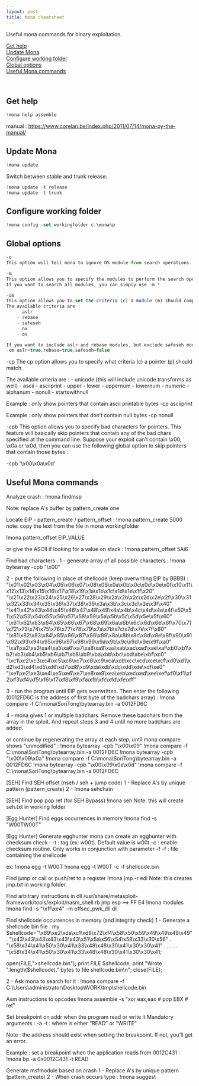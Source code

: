 ```yaml
---
layout: post
title: Mona cheatsheet
---
```


Useful mona commands for binary exploitation. 

<a href="#get-help">Get help</a><br/>
<a href="#update-mona">Update Mona</a><br/>
<a href="#configure-working-folder">Configure working folder</a><br/>
<a href="#global-options">Global options</a><br/>
<a href="#useful-mona-commands">Useful Mona commands</a><br/>

<br/>

## Get help ##
```javascript
!mona help assemble
```

manual : https://www.corelan.be/index.php/2011/07/14/mona-py-the-manual/


## Update Mona ##
```javascript
!mona update
```

Switch between stable and trunk release:
```javascript
!mona update -t release
!mona update -t trunk
```

## Configure working folder ##
```javascript
!mona config -set workingfolder c:\mona%p
```

## Global options ##
```javascript
-o
This option will tell mona to ignore OS module from search operations.
```
```javascript
-m
This option allows you to specify the modules to perform the search operation on (ex: -m "gtk*,*win*,shell32.dll")
If you want to search all modules, you can simply use -m *
```
```javascript
-cm
This option allows you to set the criteria (c) a module (m) should comply with to get included in search operations.
The available criteria are :
    - aslr
    - rebase
    - safeseh
    - nx
    - os

If you want to include aslr and rebase modules, but exclude safeseh modules, you can use :
-cm aslr=true,rebase=true,safeseh=false
```

-cp
The cp option allows you to specify what criteria (c) a pointer (p) should match.

The available criteria are :
    - unicode (this will include unicode transforms as well)
    - ascii
    - asciiprint
    - upper
    - lower
    - uppernum
    - lowernum
    - numeric
    - alphanum
    - nonull
    - startswithnull

Example : only show pointers that contain ascii printable bytes
-cp asciiprint

Example : only show pointers that don’t contain null bytes
-cp nonull

-cpb
This option allows you to specify bad characters for pointers. This feature will basically skip pointers that contain any of the bad chars specified at the command line.
Suppose your exploit can’t contain \x00, \x0a or \x0d, then you can use the following global option to skip pointers that contain those bytes :

-cpb '\x00\x0a\x0d'


## Useful Mona commands ##

Analyze crash :
!mona findmsp

Note: replace A's buffer by pattern_create one


Locate EIP - pattern_create / pattern_offset :
!mona pattern_create 5000
note: copy the text from the file in mona workingfolder

!mona pattern_offset EIP_VALUE

or give the ASCII if looking for a value on stack :
!mona pattern_offset 5Ai6


Find bad characters :
1 - generate array of all possible characters :
!mona bytearray -cpb "\x00"

2 - put the following in place of shellcode (keep overwriting EIP by BBBB) :
"\x01\x02\x03\x04\x05\x06\x07\x08\x09\x0a\x0b\x0c\x0d\x0e\x0f\x10\x11\x12\x13\x14\x15\x16\x17\x18\x19\x1a\x1b\x1c\x1d\x1e\x1f\x20"
"\x21\x22\x23\x24\x25\x26\x27\x28\x29\x2a\x2b\x2c\x2d\x2e\x2f\x30\x31\x32\x33\x34\x35\x36\x37\x38\x39\x3a\x3b\x3c\x3d\x3e\x3f\x40"
"\x41\x42\x43\x44\x45\x46\x47\x48\x49\x4a\x4b\x4c\x4d\x4e\x4f\x50\x51\x52\x53\x54\x55\x56\x57\x58\x59\x5a\x5b\x5c\x5d\x5e\x5f\x60"
"\x61\x62\x63\x64\x65\x66\x67\x68\x69\x6a\x6b\x6c\x6d\x6e\x6f\x70\x71\x72\x73\x74\x75\x76\x77\x78\x79\x7a\x7b\x7c\x7d\x7e\x7f\x80"
"\x81\x82\x83\x84\x85\x86\x87\x88\x89\x8a\x8b\x8c\x8d\x8e\x8f\x90\x91\x92\x93\x94\x95\x96\x97\x98\x99\x9a\x9b\x9c\x9d\x9e\x9f\xa0"
"\xa1\xa2\xa3\xa4\xa5\xa6\xa7\xa8\xa9\xaa\xab\xac\xad\xae\xaf\xb0\xb1\xb2\xb3\xb4\xb5\xb6\xb7\xb8\xb9\xba\xbb\xbc\xbd\xbe\xbf\xc0"
"\xc1\xc2\xc3\xc4\xc5\xc6\xc7\xc8\xc9\xca\xcb\xcc\xcd\xce\xcf\xd0\xd1\xd2\xd3\xd4\xd5\xd6\xd7\xd8\xd9\xda\xdb\xdc\xdd\xde\xdf\xe0"
"\xe1\xe2\xe3\xe4\xe5\xe6\xe7\xe8\xe9\xea\xeb\xec\xed\xee\xef\xf0\xf1\xf2\xf3\xf4\xf5\xf6\xf7\xf8\xf9\xfa\xfb\xfc\xfd\xfe\xff"

3 - run the program until EIP gets overwritten. Then enter the following (0012FD6C is the address of first byte of the badchars array) :
!mona compare -f C:\mona\SoriTong\bytearray.bin -a 0012FD6C

4 - mona gives 1 or multiple badchars. Remove these badchars from the array in the sploit. 
And repeat steps 3 and 4 until no more badchars are added.

or continue by regenerating the array at each step, until mona compare shows "unmodified" : 
!mona bytearray -cpb "\x00\x09"
!mona compare -f C:\mona\SoriTong\bytearray.bin -a 0012FD6C
!mona bytearray -cpb "\x00\x09\x0a"
!mona compare -f C:\mona\SoriTong\bytearray.bin -a 0012FD6C
!mona bytearray -cpb "\x00\x09\x0a\x0d"
!mona compare -f C:\mona\SoriTong\bytearray.bin -a 0012FD6C


[SEH] Find SEH offset (nseh / seh + jump code) 
1 - Replace A's by unique pattern (pattern_create)
2 - !mona sehchain


[SEH] Find pop pop ret (for SEH Bypass)
!mona seh
Note: this will create seh.txt in working folder


[Egg Hunter] Find eggs occurrences in memory
!mona find -s "W00TW00T"


[Egg Hunter] Generate egghunter
mona can create an egghunter with checksum check :
-t : tag (ex: w00t). Default value is w00t
-c : enable checksum routine. Only works in conjunction with parameter -f
-f : file containing the shellcode

ex:
﻿!mona egg -t W00T
!mona egg -t W00T -c -f shellcode.bin


Find jump or call or push/ret to a register
!mona jmp -r edi
Note: this creates jmp.txt in working folder.


Find arbitrary instructions in dll
/usr/share/metasploit-framework/tools/exploit/nasm_shell.rb
jmp esp ==> FF E4
!mona modules
!mona find -s "\xff\xe4" -m offsec_pwk_dll.dll


Find shellcode occurrences in memory (and integrity check)
1 - Generate a shellcode bin file :
my $shellcode="\x89\xe2\xda\xc1\xd9\x72\xf4\x58\x50\x59\x49\x49\x49\x49" .
"\x43\x43\x43\x43\x43\x43\x51\x5a\x56\x54\x58\x33\x30\x56" .
"\x58\x34\x41\x50\x30\x41\x33\x48\x48\x30\x41\x30\x30\x41" .
...
...
"\x58\x34\x41\x50\x30\x41\x33\x48\x48\x30\x41\x30\x30\x41;

open(FILE,">shellcode.bin");
print FILE $shellcode;
print "Wrote ".length($shellcode)." bytes to file shellcode.bin\n";
close(FILE);

2 - Ask mona to search for it : 
!mona  compare -f C:\Users\administrator\Desktop\WORK\tmp\shellcode.bin


Asm instructions to opcodes
!mona assemble -s "xor eax,eax # pop EBX # ret"


Set breakpoint on addr when the program read or write it
Mandatory arguments :
    -a
    -t : where is either “READ” or “WRITE”

Note : the address should exist when setting the breakpoint. If not, you’ll get an error.

Example : set a breakpoint when the application reads from 0012C431 :
!mona bp -a 0x0012C431 -t READ


Generate msfmodule based on crash
1 - Replace A's by unique pattern (pattern_create)
2 - When crash occurs type :
!mona suggest
